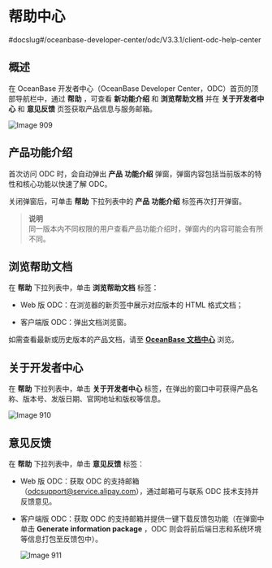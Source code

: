 帮助中心 
=========================
#docslug#/oceanbase-developer-center/odc/V3.3.1/client-odc-help-center


概述 
-----------------------

在 OceanBase 开发者中心（OceanBase Developer Center，ODC）首页的顶部导航栏中，通过 **帮助** ，可查看 **新功能介绍** 和 **浏览帮助文档** 并在 **关于开发者中心** 和 **意见反馈** 页签获取产品信息与服务邮箱。

![Image 909](https://help-static-aliyun-doc.aliyuncs.com/assets/img/zh-CN/6083197361/p313332.png)

产品功能介绍 
---------------------------

首次访问 ODC 时，会自动弹出 **产品** **功能介绍** 弹窗，弹窗内容包括当前版本的特性和核心功能以快速了解 ODC。

关闭弹窗后，可单击 **帮助** 下拉列表中的 **产品** **功能介绍** 标签再次打开弹窗。
> **说明** <br>
> 同一版本内不同权限的用户查看产品功能介绍时，弹窗内的内容可能会有所不同。

浏览帮助文档 
---------------------------

在 **帮助** 下拉列表中，单击 **浏览帮助文档** 标签：

* Web 版 ODC：在浏览器的新页签中展示对应版本的 HTML 格式文档；

  

* 客户端版 ODC：弹出文档浏览窗。

  




如需查看最新或历史版本的产品文档，请至 **[OceanBase 文档中心](https://www.oceanbase.com/docs/enterprise/oceanbase-developer-center/odc/V3.3.1/product-updates)** 浏览。

关于开发者中心 
----------------------------

在 **帮助** 下拉列表中，单击 **关于开发者中心** 标签，在弹出的窗口中可获得产品名称、版本号、发版日期、官网地址和版权等信息。

![Image 910](https://help-static-aliyun-doc.aliyuncs.com/assets/img/zh-CN/0897962561/p313341.png)

意见反馈 
-------------------------

在 **帮助** 下拉列表中，单击 **意见反馈** 标签：

* Web 版 ODC：获取 ODC 的支持邮箱（odcsupport@service.alipay.com），通过邮箱可与联系 ODC 技术支持并反馈意见。

  

* 客户端版 ODC：获取 ODC 的支持邮箱并提供一键下载反馈包功能（在弹窗中单击 **Generate information package** ，ODC 则会将前后端日志和系统环境等信息打包至反馈包中）。

  ![Image 911](https://help-static-aliyun-doc.aliyuncs.com/assets/img/zh-CN/9754197361/p313345.png)
  



